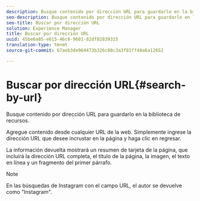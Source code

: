 ```yaml
---
description: Busque contenido por dirección URL para guardarlo en la biblioteca de recursos.
seo-description: Busque contenido por dirección URL para guardarlo en la biblioteca de recursos.
seo-title: Buscar por dirección URL
solution: Experience Manager
title: Buscar por dirección URL
uuid: 45be6a85-e615-46c6-9601-82df02839315
translation-type: tm+mt
source-git-commit: 67aeb3de964473b326c88c3a3f81ff48a6a12652

---
```



# Buscar por dirección URL{#search-by-url}

Busque contenido por dirección URL para guardarlo en la biblioteca de recursos.

Agregue contenido desde cualquier URL de la web. Simplemente ingrese la dirección URL que desee incrustar en la página y haga clic en regresar.

La información devuelta mostrará un resumen de tarjeta de la página, que incluirá la dirección URL completa, el título de la página, la imagen, el texto en línea y un fragmento del primer párrafo.

>[!NOTE]
>
>En las búsquedas de Instagram con el campo URL, el autor se devuelve como "Instagram".

